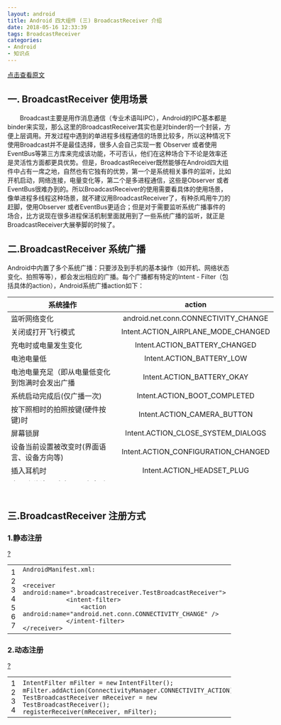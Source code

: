 ```yaml
---
layout: android
title: Android 四大组件 (三) BroadcastReceiver 介绍
date: 2018-05-16 12:33:39
tags: BroadcastReceiver
categories: 
- Android
- 知识点
---
```


[点击查看原文](https://www.cnblogs.com/bugzone/p/BroadcastReceiver.html)

<!-- more -->

<div id="cnblogs_post_body" class="blogpost-body ">
    <h2>一. BroadcastReceiver 使用场景</h2>
<p>　　Broadcast主要是用作消息通信（专业术语叫IPC），Android的IPC基本都是binder来实现，那么这里的BroadcastReceiver其实也是对binder的一个封装，方便上层调用。开发过程中遇到的单进程多线程通信的场景比较多，所以这种情况下使用Broadcast并不是最佳选择，很多人会自己实现一套 Observer 或者使用EventBus等第三方库来完成该功能，不可否认，他们在这种场合下不论是效率还是灵活性方面都更具优势。但是，BroadcastReceiver既然能够在Android四大组件中占有一席之地，自然也有它独有的优势，第一个是系统相关事件的监听，比如开机启动，网络连接，电量变化等，第二个是多进程通信，这些是Observer 或者EventBus很难办到的。所以BroadcastReceiver的使用需要看具体的使用场景，像单进程多线程这种场景，就不建议用BroadcastReceiver了，有种杀鸡用牛刀的赶脚，使用Observer 或者EventBus更适合；但是对于需要监听系统广播事件的场合，比方说现在很多进程保活机制里面就用到了一些系统广播的监听，就正是BroadcastReceiver大展拳脚的时候了。</p>
<h2>二.BroadcastReceiver 系统广播</h2>
<p>Android中内置了多个系统广播：只要涉及到手机的基本操作（如开机、网络状态变化、拍照等等），都会发出相应的广播。每个广播都有特定的Intent - Filter（包括具体的action），Android系统广播action如下：</p>
<table style="width: 600px; height: 414px;">
<thead>
<tr><th style="text-align: center;">系统操作</th><th align="center">action</th></tr>
</thead>
<tbody>
<tr>
<td>监听网络变化</td>
<td align="center">android.net.conn.CONNECTIVITY_CHANGE</td>
</tr>
<tr>
<td>关闭或打开飞行模式</td>
<td align="center">Intent.ACTION_AIRPLANE_MODE_CHANGED</td>
</tr>
<tr>
<td>充电时或电量发生变化</td>
<td align="center">Intent.ACTION_BATTERY_CHANGED</td>
</tr>
<tr>
<td>电池电量低</td>
<td align="center">Intent.ACTION_BATTERY_LOW</td>
</tr>
<tr>
<td>电池电量充足（即从电量低变化到饱满时会发出广播</td>
<td align="center">Intent.ACTION_BATTERY_OKAY</td>
</tr>
<tr>
<td>系统启动完成后(仅广播一次)</td>
<td align="center">Intent.ACTION_BOOT_COMPLETED</td>
</tr>
<tr>
<td>按下照相时的拍照按键(硬件按键)时</td>
<td align="center">Intent.ACTION_CAMERA_BUTTON</td>
</tr>
<tr>
<td>屏幕锁屏</td>
<td align="center">Intent.ACTION_CLOSE_SYSTEM_DIALOGS</td>
</tr>
<tr>
<td>设备当前设置被改变时(界面语言、设备方向等)</td>
<td align="center">Intent.ACTION_CONFIGURATION_CHANGED</td>
</tr>
<tr>
<td>插入耳机时</td>
<td align="center">Intent.ACTION_HEADSET_PLUG</td>
</tr>
<tr>
<td>未正确移除SD卡但已取出来时(正确移除方法:设置–SD卡和设备内存–卸载SD卡)</td>
<td align="center">Intent.ACTION_MEDIA_BAD_REMOVAL</td>
</tr>
<tr>
<td>插入外部储存装置（如SD卡）</td>
<td align="center">Intent.ACTION_MEDIA_CHECKING</td>
</tr>
<tr>
<td>成功安装APK</td>
<td align="center">Intent.ACTION_PACKAGE_ADDED</td>
</tr>
<tr>
<td>成功删除APK</td>
<td align="center">Intent.ACTION_PACKAGE_REMOVED</td>
</tr>
<tr>
<td>重启设备</td>
<td align="center">Intent.ACTION_REBOOT</td>
</tr>
<tr>
<td>屏幕被关闭</td>
<td align="center">Intent.ACTION_SCREEN_OFF</td>
</tr>
<tr>
<td>屏幕被打开</td>
<td align="center">Intent.ACTION_SCREEN_ON</td>
</tr>
<tr>
<td>关闭系统时</td>
<td align="center">Intent.ACTION_SHUTDOWN</td>
</tr>
<tr>
<td>重启设备</td>
<td align="center">Intent.ACTION_REBOOT</td>
</tr>
</tbody>
</table>
<p>&nbsp;</p>
<h2>三.BroadcastReceiver 注册方式</h2>
<h3>1.静态注册</h3>
<div class="cnblogs_Highlighter sh-gutter">
<div><div id="highlighter_330540" class="syntaxhighlighter  html"><div class="toolbar"><span><a href="#" class="toolbar_item command_help help">?</a></span></div><table border="0" cellpadding="0" cellspacing="0"><tbody><tr><td class="gutter"><div class="line number1 index0 alt2">1</div><div class="line number2 index1 alt1">2</div><div class="line number3 index2 alt2">3</div><div class="line number4 index3 alt1">4</div><div class="line number5 index4 alt2">5</div><div class="line number6 index5 alt1">6</div><div class="line number7 index6 alt2">7</div></td><td class="code"><div class="container"><div class="line number1 index0 alt2"><code class="html plain">AndroidManifest.xml:</code></div><div class="line number2 index1 alt1">&nbsp;</div><div class="line number3 index2 alt2"><code class="html plain">&lt;</code><code class="html keyword">receiver</code> <code class="html plain">android:name=".broadcastreceiver.TestBroadcastReceiver"&gt;</code></div><div class="line number4 index3 alt1"><code class="html spaces">&nbsp;&nbsp;&nbsp;&nbsp;&nbsp;&nbsp;&nbsp;&nbsp;&nbsp;&nbsp;&nbsp;&nbsp;</code><code class="html plain">&lt;</code><code class="html keyword">intent-filter</code><code class="html plain">&gt;</code></div><div class="line number5 index4 alt2"><code class="html spaces">&nbsp;&nbsp;&nbsp;&nbsp;&nbsp;&nbsp;&nbsp;&nbsp;&nbsp;&nbsp;&nbsp;&nbsp;&nbsp;&nbsp;&nbsp;&nbsp;</code><code class="html plain">&lt;</code><code class="html keyword">action</code> <code class="html plain">android:name="android.net.conn.CONNECTIVITY_CHANGE" /&gt;</code></div><div class="line number6 index5 alt1"><code class="html spaces">&nbsp;&nbsp;&nbsp;&nbsp;&nbsp;&nbsp;&nbsp;&nbsp;&nbsp;&nbsp;&nbsp;&nbsp;</code><code class="html plain">&lt;/</code><code class="html keyword">intent-filter</code><code class="html plain">&gt;</code></div><div class="line number7 index6 alt2"><code class="html plain">&lt;/</code><code class="html keyword">receiver</code><code class="html plain">&gt;</code></div></div></td></tr></tbody></table></div></div>
</div>
<h3>2.动态注册</h3>
<div class="cnblogs_Highlighter sh-gutter">
<div><div id="highlighter_390725" class="syntaxhighlighter  java"><div class="toolbar"><span><a href="#" class="toolbar_item command_help help">?</a></span></div><table border="0" cellpadding="0" cellspacing="0"><tbody><tr><td class="gutter"><div class="line number1 index0 alt2">1</div><div class="line number2 index1 alt1">2</div><div class="line number3 index2 alt2">3</div><div class="line number4 index3 alt1">4</div></td><td class="code"><div class="container"><div class="line number1 index0 alt2"><code class="java plain">IntentFilter mFilter = </code><code class="java keyword">new</code> <code class="java plain">IntentFilter();</code></div><div class="line number2 index1 alt1"><code class="java plain">mFilter.addAction(ConnectivityManager.CONNECTIVITY_ACTION);</code></div><div class="line number3 index2 alt2"><code class="java plain">TestBroadcastReceiver mReceiver = </code><code class="java keyword">new</code> <code class="java plain">TestBroadcastReceiver();</code></div><div class="line number4 index3 alt1"><code class="java plain">registerReceiver(mReceiver, mFilter);</code></div></div></td></tr></tbody></table></div></div>
</div>
<p>　　</p>
<p>&nbsp;</p>
</div>